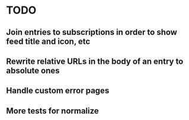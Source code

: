 # TODO

## Join entries to subscriptions in order to show feed title and icon, etc

## Rewrite relative URLs in the body of an entry to absolute ones

## Handle custom error pages

## More tests for normalize
